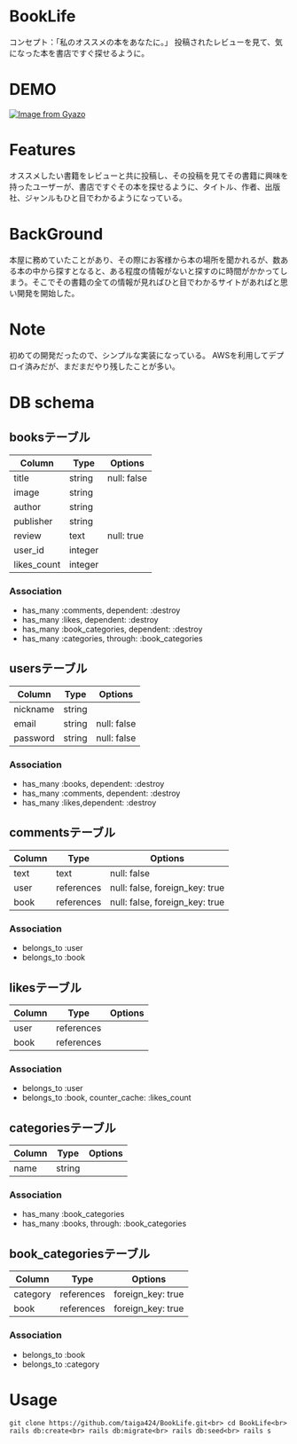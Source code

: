 # BookLife
コンセプト：「私のオススメの本をあなたに。」
投稿されたレビューを見て、気になった本を書店ですぐ探せるように。

# DEMO
[![Image from Gyazo](https://i.gyazo.com/0ec17225e3b4e240007f55d60d16cea1.png)](https://gyazo.com/0ec17225e3b4e240007f55d60d16cea1)

# Features
オススメしたい書籍をレビューと共に投稿し、その投稿を見てその書籍に興味を持ったユーザーが、書店ですぐその本を探せるように、タイトル、作者、出版社、ジャンルもひと目でわかるようになっている。

# BackGround
本屋に務めていたことがあり、その際にお客様から本の場所を聞かれるが、数ある本の中から探すとなると、ある程度の情報がないと探すのに時間がかかってしまう。そこでその書籍の全ての情報が見ればひと目でわかるサイトがあればと思い開発を開始した。

# Note
初めての開発だったので、シンプルな実装になっている。
AWSを利用してデプロイ済みだが、まだまだやり残したことが多い。

# DB schema
## booksテーブル
 
|Column|Type|Options|
|------|----|-------|
|title|string|null: false|
|image|string|
|author|string|
|publisher|string|
|review|text|null: true|
|user_id|integer|
|likes_count|integer|
 
### Association
- has_many :comments, dependent: :destroy
- has_many :likes, dependent: :destroy
- has_many :book_categories, dependent: :destroy
- has_many :categories, through: :book_categories
 

## usersテーブル
 
|Column|Type|Options|
|------|----|-------|
|nickname|string|
|email|string|null: false|
|password|string|null: false|
 
### Association
- has_many :books, dependent: :destroy
- has_many :comments, dependent: :destroy
- has_many :likes,dependent: :destroy
 

## commentsテーブル
 
|Column|Type|Options|
|------|----|-------|
|text|text|null: false|
|user|references|null: false, foreign_key: true|
|book|references|null: false, foreign_key: true|
 
### Association
- belongs_to :user
- belongs_to :book
 

## likesテーブル
 
|Column|Type|Options|
|------|----|-------|
|user|references|
|book|references|
 
### Association
- belongs_to :user
- belongs_to :book, counter_cache: :likes_count


## categoriesテーブル
 
|Column|Type|Options|
|------|----|-------|
|name|string|
 
### Association
- has_many :book_categories
- has_many :books, through: :book_categories


## book_categoriesテーブル
 
|Column|Type|Options|
|------|----|-------|
|category|references|foreign_key: true|
|book|references|foreign_key: true|
 
### Association
- belongs_to :book
- belongs_to :category

# Usage
`git clone https://github.com/taiga424/BookLife.git<br>
cd BookLife<br>
rails db:create<br>
rails db:migrate<br>
rails db:seed<br>
rails s`